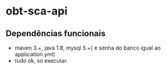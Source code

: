 # obt-sca-api 

## Dependências funcionais
- maven 3.+, java 1.8, mysql 5.+( e senha do banco igual ao application.yml)
- tudo ok, só executar.
